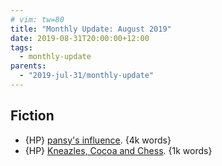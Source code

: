 ```yaml
---
# vim: tw=80
title: "Monthly Update: August 2019"
date: 2019-08-31T20:00:00+12:00
tags:
  - monthly-update
parents:
  - "2019-jul-31/monthly-update"
---
```


## Fiction

 - {HP} [pansy's influence](https://archiveofourown.org/works/14856107). {4k words}
 - {HP} [Kneazles, Cocoa and Chess](https://archiveofourown.org/works/14514261). {1k words}
